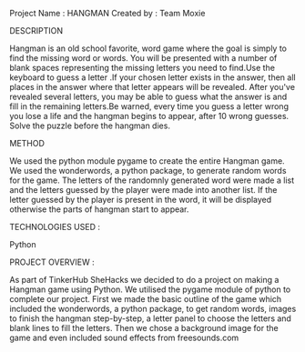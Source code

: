 Project Name : HANGMAN
Created by : Team Moxie


DESCRIPTION 

Hangman is an old school favorite,  word game where the goal is simply to find the missing word or words. You will be presented with a number of blank spaces representing the missing letters you need to find.Use the keyboard to guess a letter .If your chosen letter exists in the answer, then all places in the answer where that letter appears will be revealed. After you've revealed several letters, you may be able to guess what the answer is and fill in the remaining letters.Be warned, every time you guess a letter wrong you lose a life and the hangman begins to appear, after 10 wrong guesses. Solve the puzzle before the hangman dies.

METHOD 

We used the python module pygame to create the entire Hangman game. We used the wonderwords, a python package, to generate random words for the game. The letters of the randomnly generated word were made a list and the letters guessed by the player were made into another list. If the letter guessed by the player is present in the word, it will be displayed otherwise the parts of hangman start to appear.

TECHNOLOGIES USED :

Python

PROJECT OVERVIEW : 

As part of TinkerHub SheHacks we decided to do a project on making a Hangman game using Python. We utilised the pygame module of python to complete our project. First we made the basic outline of the game which included the wonderwords, a python package,  to get random words, images to finish the hangman step-by-step, a letter panel to choose the letters and blank lines to fill the letters. Then we chose a background image for the game and even included sound effects from freesounds.com

